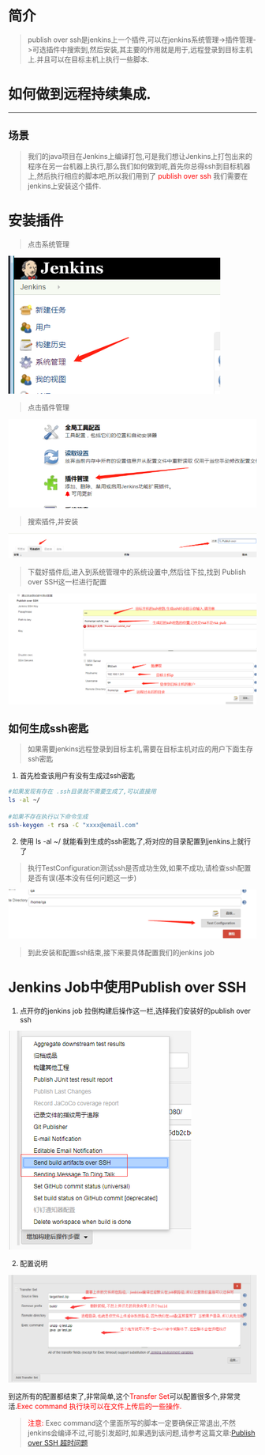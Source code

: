 # 简介
> publish over ssh是jenkins上一个插件,可以在jenkins系统管理->插件管理->可选插件中搜索到,然后安装,其主要的作用就是用于,远程登录到目标主机上.并且可以在目标主机上执行一些脚本.

# 如何做到远程持续集成.

---
## 场景
> 我们的java项目在Jenkins上编译打包,可是我们想让Jenkins上打包出来的程序在另一台机器上执行,那么我们如何做到呢,首先你总得ssh到目标机器上,然后执行相应的脚本吧,所以我们用到了 <font color=red>publish over ssh</font> 我们需要在jenkins上安装这个插件.

# 安装插件
>点击系统管理

![系统管理](image/jm.jpg)

> 点击插件管理

![插件管理](image/jpm.jpg)

> 搜索插件,并安装

![install](image/sp.jpg)

>下载好插件后,进入到系统管理中的系统设置中,然后往下拉,找到 Publish over SSH这一栏进行配置

![ssh配置](image/sshset.jpg)

## 如何生成ssh密匙

> 如果需要jenkins远程登录到目标主机,需要在目标主机对应的用户下面生存ssh密匙

1. 首先检查该用户有没有生成过ssh密匙

```sh
#如果发现有存在 .ssh目录就不需要生成了,可以直接用
ls -al ~/

#如果不存在执行以下命令生成
ssh-keygen -t rsa -C "xxxx@email.com"
```
2. 使用 ls -al ~/ 就能看到生成的ssh密匙了,将对应的目录配置到jenkins上就行了

> 执行TestConfiguration测试ssh是否成功生效,如果不成功,请检查ssh配置是否有误(基本没有任何问题这一步)

![测试](image/test.jpg)

> 到此安装和配置ssh结束,接下来要具体配置我们的jenkins job

# Jenkins Job中使用Publish over SSH

1. 点开你的jenkins job 拉倒构建后操作这一栏,选择我们安装好的publish over ssh

![SSH配置](image/job1.png)

2. 配置说明

![SSH配置](image/set.png)

到这所有的配置都结束了,非常简单,这个<font color=red>Transfer Set</font>可以配置很多个,非常灵活.<font color=red>Exec command<font> 执行块可以在文件上传后的一些操作.

> <font color=red>注意:</font> Exec command这个里面所写的脚本一定要确保正常退出,不然jenkins会编译不过,可能引发超时,如果遇到该问题,请参考这篇文章:[Publish over SSH 超时问题](https://blog.csdn.net/u013066244/article/details/52788407)
